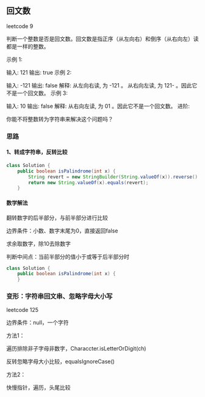 ## 回文数

leetcode 9

判断一个整数是否是回文数。回文数是指正序（从左向右）和倒序（从右向左）读都是一样的整数。

示例 1:

输入: 121
输出: true
示例 2:

输入: -121
输出: false
解释: 从左向右读, 为 -121 。 从右向左读, 为 121- 。因此它不是一个回文数。
示例 3:

输入: 10
输出: false
解释: 从右向左读, 为 01 。因此它不是一个回文数。
进阶:

你能不将整数转为字符串来解决这个问题吗？

### 思路

#### 1、转成字符串，反转比较

```java
class Solution {
    public boolean isPalindrome(int x) {
        String revert = new StringBuilder(String.valueOf(x)).reverse().toString;
        return new String.valueOf(x).equals(revert);
    }
```

#### 数学解法

翻转数字的后半部分，与前半部分进行比较

边界条件：小数、数字末尾为0，直接返回false

求余取数字，除10去除数字

判断中间点：当前半部分的值小于或等于后半部分时

```java
class Solution {
    public boolean isPalindrome(int x) {
    }
```

### 变形：字符串回文串、忽略字母大小写

leetcode 125

边界条件：null，一个字符

方法1：

遍历排除非子字母非数字，Characcter.isLetterOrDigit(ch)

反转忽略字母大小比较，equalsIgnoreCase()

方法2：

快慢指针，遍历，头尾比较



